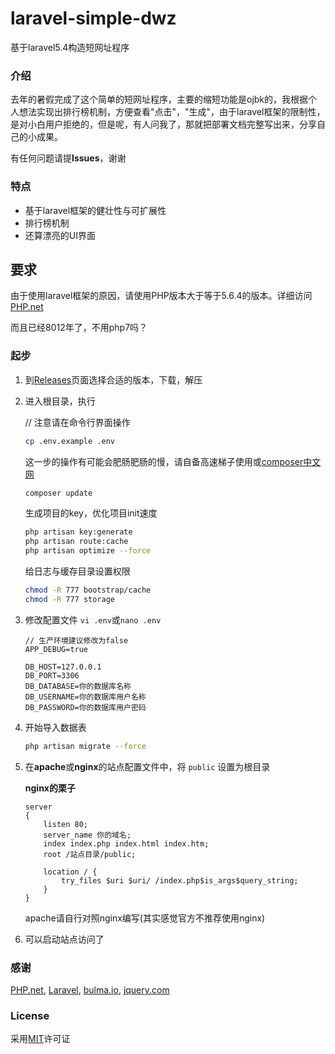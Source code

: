 # laravel-simple-dwz
基于laravel5.4构造短网址程序

### 介绍
去年的暑假完成了这个简单的短网址程序，主要的缩短功能是ojbk的，我根据个人想法实现出排行榜机制，方便查看"点击"，"生成"，由于laravel框架的限制性，是对小白用户拒绝的，但是呢，有人问我了，那就把部署文档完整写出来，分享自己的小成果。

有任何问题请提**Issues**，谢谢

### 特点
- 基于laravel框架的健壮性与可扩展性
- 排行榜机制
- 还算漂亮的UI界面

## 要求
由于使用laravel框架的原因，请使用PHP版本大于等于5.6.4的版本。详细访问[PHP.net](https://secure.php.net/)

而且已经8012年了，不用php7吗？

### 起步
1. 到[Releases](https://github.com/flxxyz/laravel-simple-dwz/releases)页面选择合适的版本，下载，解压

2. 进入根目录，执行

   // 注意请在命令行界面操作
   ```bash
   cp .env.example .env
   ```
   
   这一步的操作有可能会肥肠肥肠的慢，请自备高速梯子使用或[composer中文网](https://pkg.phpcomposer.com)
   ```bash
   composer update
   ```
   
   生成项目的key，优化项目init速度
   ```bash
   php artisan key:generate
   php artisan route:cache
   php artisan optimize --force
   ```

   给日志与缓存目录设置权限
   ```bash
   chmod -R 777 bootstrap/cache
   chmod -R 777 storage
   ```
   
3. 修改配置文件 `vi .env`或`nano .env`
   ```
   // 生产环境建议修改为false
   APP_DEBUG=true
   
   DB_HOST=127.0.0.1
   DB_PORT=3306
   DB_DATABASE=你的数据库名称
   DB_USERNAME=你的数据库用户名称
   DB_PASSWORD=你的数据库用户密码
   ```

4. 开始导入数据表
   ```bash
   php artisan migrate --force
   ```

5. 在**apache**或**nginx**的站点配置文件中，将 `public` 设置为根目录
   
   **nginx的栗子**
   ```
   server
   {
       listen 80;
       server_name 你的域名;
       index index.php index.html index.htm;
       root /站点目录/public;
             
       location / {
           try_files $uri $uri/ /index.php$is_args$query_string;  
       }
   }
   ```
   apache请自行对照nginx编写(其实感觉官方不推荐使用nginx)
   
6. 可以启动站点访问了

### 感谢
[PHP.net](https://secure.php.net), [Laravel](https://laravel.com/), [bulma.io](https://bulma.io/), [jquery.com](http://jquery.com/)

### License
采用[MIT](./LICENSE)许可证